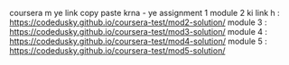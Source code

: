 coursera m ye link copy paste krna -
ye assignment 1 module 2 ki link h : https://codedusky.github.io/coursera-test/mod2-solution/
module 3 : https://codedusky.github.io/coursera-test/mod3-solution/
module 4 : https://codedusky.github.io/coursera-test/mod4-solution/
module 5 : https://codedusky.github.io/coursera-test/mod5-solution/
